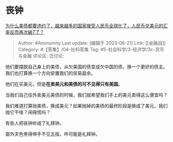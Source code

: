 # 丧钟
[为什么美债都要违约了，越来越多的国家接受人民币全球化了，人民币兑美元的汇率反而再次破7了？](https://www.zhihu.com/question/603118034/answer/3084168195)

> Author: #Anonymity
> Last update: [编辑于 2023-06-21]
> Link: [[金融战]]
> Category: #【答集】/04-社科答集
> Tag: #5-社会科学/3-经济学/3c-货币与金融
> 评论区:
> 泛讨论:

他们要摆脱自己身上的美债，从欠美国的债变成欠中国的债，换一个更好的债主。我们也打算换一个方向安置我们的贸易盈余。

他们在买美元，但是**在卖美元和美债的可不见得只有美国**。

当我们自己往外卖美元美债的时候，我们就希望我们手上的美元卖得这么便宜吗？

我们难道打算抛美债，换成美元？如果抛掉的美债的最终阶段是换成了美元，我们抛它干啥？闲得慌吗？

有些人把丧钟听成了礼拜钟。

窗外天色黑得伸手不见五指，咋可能是礼拜钟。
